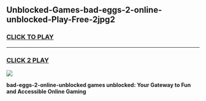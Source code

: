 
## Unblocked-Games-bad-eggs-2-online-unblocked-Play-Free-2jpg2
<h3>
<a href="https://premium76.site?title=bad-eggs-2-online-unblocked&ref=18A1">CLICK TO PLAY</a></h3>
<hr>

<h3>
<a href="https://premium76.site?title=bad-eggs-2-online-unblocked&ref=18A1">CLICK 2 PLAY</a>
  
</h3>

<a href="https://premium76.site?title=bad-eggs-2-online-unblocked&ref=18A1"><img src="https://clearcache.store/games.png"></a>


**bad-eggs-2-online-unblocked games unblocked: Your Gateway to Fun and Accessible Online Gaming**
